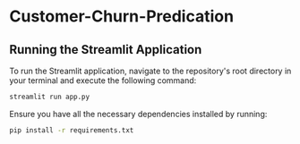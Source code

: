 # Customer-Churn-Predication

## Running the Streamlit Application
To run the Streamlit application, navigate to the repository's root directory in your terminal and execute the following command:
```bash
streamlit run app.py
```
Ensure you have all the necessary dependencies installed by running:
```bash
pip install -r requirements.txt
```
